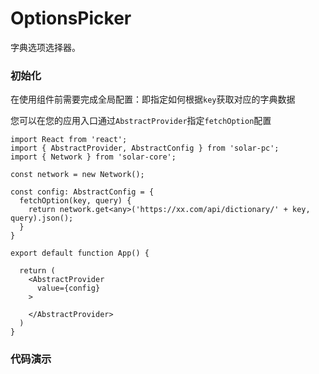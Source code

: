 # OptionsPicker

字典选项选择器。


### 初始化

在使用组件前需要完成全局配置：即指定如何根据`key`获取对应的字典数据

您可以在您的应用入口通过`AbstractProvider`指定`fetchOption`配置

```tsx
import React from 'react';
import { AbstractProvider, AbstractConfig } from 'solar-pc';
import { Network } from 'solar-core';

const network = new Network();

const config: AbstractConfig = {
  fetchOption(key, query) {
    return network.get<any>('https://xx.com/api/dictionary/' + key, query).json();
  }
}

export default function App() {

  return (
    <AbstractProvider
      value={config}
    >

    </AbstractProvider>
  )
}
```

### 代码演示

<AppCodebox 
  src="src/options-picker/demo/index.basic" 
  title="基本用法" 
  desc="通过配置optionsKey来加载对应的字典数据" 
/>

<AppCodebox 
  src="src/options-picker/demo/index.view" 
  title="文本模式" 
  desc="一个带缓存的OptionsView" 
/>